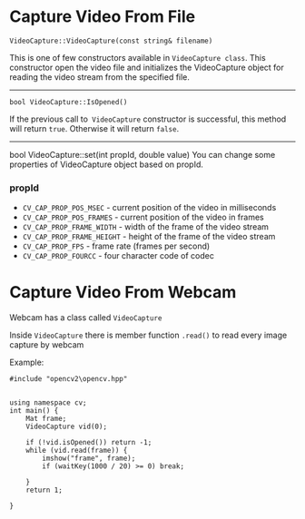 # Capture Video From File
`VideoCapture::VideoCapture(const string& filename)`

This is one of few constructors available in `VideoCapture class`. This constructor open the video file and initializes the VideoCapture object for reading the video stream from the specified file. 

---

`bool VideoCapture::IsOpened()`

If the previous call to` VideoCapture` constructor is successful, this method will return `true`. Otherwise it will return `false`. 

---

bool VideoCapture::set(int propId, double value)
You can change some properties of VideoCapture object based on propId.
### propId
 - `CV_CAP_PROP_POS_MSEC` - current position of the video in milliseconds
 - `CV_CAP_PROP_POS_FRAMES` - current position of the video in frames
 - `CV_CAP_PROP_FRAME_WIDTH` - width of the frame of the video stream
 - `CV_CAP_PROP_FRAME_HEIGHT` - height of the frame of the video stream
 - `CV_CAP_PROP_FPS` - frame rate (frames per second)
 - `CV_CAP_PROP_FOURCC` - four character code  of codec

# Capture Video From Webcam
Webcam has a class called `VideoCapture`

Inside `VideoCapture` there is member function `.read()` to read every image capture by webcam


Example:
```
#include "opencv2\opencv.hpp"


using namespace cv;
int main() {
	Mat frame;
	VideoCapture vid(0);

	if (!vid.isOpened()) return -1;
	while (vid.read(frame)) {
		imshow("frame", frame);
		if (waitKey(1000 / 20) >= 0) break;

	}
	return 1;

}
```
